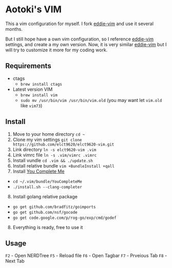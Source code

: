 Aotoki's VIM
===

This a vim configuration for myself.
I fork [eddie-vim](https://github.com/kaochenlong/eddie-vim) and use it several months.

But I still hope have a own vim configuration, so I reference [eddie-vim](https://github.com/kaochenlong/eddie-vim) settings, and create a my own version.
Now, it is very similar [eddie-vim](https://github.com/kaochenlong/eddie-vim) but I will try to customize it more for my coding work.

Requirements
---

* ctags
  * `brew install ctags`
* Latest version VIM
  * `brew install vim`
  * `sudo mv /usr/bin/vim /usr/bin/vim.old` (you may want let `vim.old` like `vim73`)

Install
---

1. Move to your home directory `cd ~`
2. Clone my vim settings `git clone https://github.com/elct9620/elct9620-vim.git`
3. Link directory `ln -s elct9620-vim .vim`
4. Link vimrc file `ln -s .vim/vimrc .vimrc`
5. Install vundle `cd .vim && ./update.sh`
6. Install relative bundle `vim +BundleInstall +qall`
7. Install [You Complete Me](https://github.com/Valloric/YouCompleteMe)
  * `cd ~/.vim/bundle/YouCompleteMe`
  * `./install.sh --clang-completer`
8. Install golang relative package
  * `go get github.com/bradfitz/goimports`
  * `go get github.com/nsf/gocode`
  * `go get code.google.com/p/rog-go/exp/cmd/godef`
8. Everything is ready, free to use it

Usage
---

`F2` - Open NERDTree
`F5` - Reload file
`F6` - Open Tagbar
`F7` - Prveious Tab
`F8` - Next Tab
